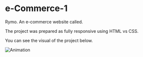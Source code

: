 # e-Commerce-1

Rymo. An e-commerce website called.

The project was prepared as fully responsive using HTML vs CSS.

You can see the visual of the project below.

![Animation](https://github.com/oranmehmetsirin/e-Commerce/blob/main/gif.gif?raw=true)
